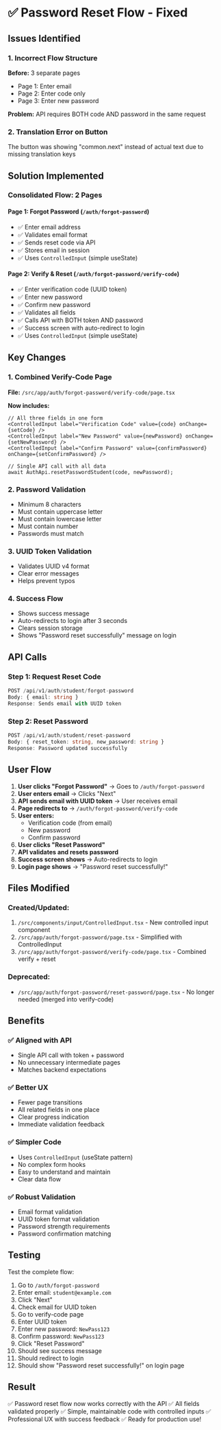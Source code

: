 # ✅ Password Reset Flow - Fixed

## Issues Identified

### 1. **Incorrect Flow Structure**
**Before:** 3 separate pages
- Page 1: Enter email
- Page 2: Enter code only
- Page 3: Enter new password

**Problem:** API requires BOTH code AND password in the same request

### 2. **Translation Error on Button**
The button was showing "common.next" instead of actual text due to missing translation keys

## Solution Implemented

### **Consolidated Flow: 2 Pages**

#### **Page 1: Forgot Password** (`/auth/forgot-password`)
- ✅ Enter email address
- ✅ Validates email format
- ✅ Sends reset code via API
- ✅ Stores email in session
- ✅ Uses `ControlledInput` (simple useState)

#### **Page 2: Verify & Reset** (`/auth/forgot-password/verify-code`)
- ✅ Enter verification code (UUID token)
- ✅ Enter new password
- ✅ Confirm new password
- ✅ Validates all fields
- ✅ Calls API with BOTH token AND password
- ✅ Success screen with auto-redirect to login
- ✅ Uses `ControlledInput` (simple useState)

## Key Changes

### 1. Combined Verify-Code Page
**File:** `/src/app/auth/forgot-password/verify-code/page.tsx`

**Now includes:**
```tsx
// All three fields in one form
<ControlledInput label="Verification Code" value={code} onChange={setCode} />
<ControlledInput label="New Password" value={newPassword} onChange={setNewPassword} />
<ControlledInput label="Confirm Password" value={confirmPassword} onChange={setConfirmPassword} />

// Single API call with all data
await AuthApi.resetPasswordStudent(code, newPassword);
```

### 2. Password Validation
- Minimum 8 characters
- Must contain uppercase letter
- Must contain lowercase letter
- Must contain number
- Passwords must match

### 3. UUID Token Validation
- Validates UUID v4 format
- Clear error messages
- Helps prevent typos

### 4. Success Flow
- Shows success message
- Auto-redirects to login after 3 seconds
- Clears session storage
- Shows "Password reset successfully" message on login

## API Calls

### Step 1: Request Reset Code
```typescript
POST /api/v1/auth/student/forgot-password
Body: { email: string }
Response: Sends email with UUID token
```

### Step 2: Reset Password
```typescript
POST /api/v1/auth/student/reset-password
Body: { reset_token: string, new_password: string }
Response: Password updated successfully
```

## User Flow

1. **User clicks "Forgot Password"** → Goes to `/auth/forgot-password`
2. **User enters email** → Clicks "Next"
3. **API sends email with UUID token** → User receives email
4. **Page redirects to** → `/auth/forgot-password/verify-code`
5. **User enters:**
   - Verification code (from email)
   - New password
   - Confirm password
6. **User clicks "Reset Password"**
7. **API validates and resets password**
8. **Success screen shows** → Auto-redirects to login
9. **Login page shows** → "Password reset successfully!"

## Files Modified

### Created/Updated:
1. `/src/components/input/ControlledInput.tsx` - New controlled input component
2. `/src/app/auth/forgot-password/page.tsx` - Simplified with ControlledInput
3. `/src/app/auth/forgot-password/verify-code/page.tsx` - Combined verify + reset

### Deprecated:
- `/src/app/auth/forgot-password/reset-password/page.tsx` - No longer needed (merged into verify-code)

## Benefits

### ✅ **Aligned with API**
- Single API call with token + password
- No unnecessary intermediate pages
- Matches backend expectations

### ✅ **Better UX**
- Fewer page transitions
- All related fields in one place
- Clear progress indication
- Immediate validation feedback

### ✅ **Simpler Code**
- Uses `ControlledInput` (useState pattern)
- No complex form hooks
- Easy to understand and maintain
- Clear data flow

### ✅ **Robust Validation**
- Email format validation
- UUID token format validation
- Password strength requirements
- Password confirmation matching

## Testing

Test the complete flow:

1. Go to `/auth/forgot-password`
2. Enter email: `student@example.com`
3. Click "Next"
4. Check email for UUID token
5. Go to verify-code page
6. Enter UUID token
7. Enter new password: `NewPass123`
8. Confirm password: `NewPass123`
9. Click "Reset Password"
10. Should see success message
11. Should redirect to login
12. Should show "Password reset successfully!" on login page

## Result

✅ Password reset flow now works correctly with the API
✅ All fields validated properly
✅ Simple, maintainable code with controlled inputs
✅ Professional UX with success feedback
✅ Ready for production use!
